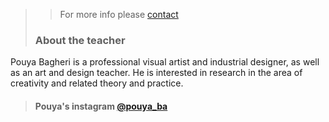 >> For more info please [contact](mailto:pouya.bagh@gmail.com)
>
> ### About the teacher
Pouya Bagheri is a professional visual artist and industrial designer, as well as an art and design teacher. He is interested in research in the area of creativity and related theory and practice.
> #### Pouya's instagram [@pouya_ba](https://www.instagram.com/pouya_ba)
